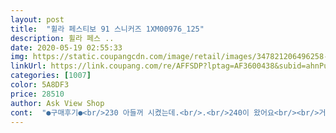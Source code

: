 ```yaml
---
layout: post 
title:  "휠라 페스티보 91 스니커즈 1XM00976_125" 
description: 휠라 페스 ..
date: 2020-05-19 02:55:33 
img: https://static.coupangcdn.com/image/retail/images/347821206496258-27332a36-a2c4-40df-aaf5-556372d5af24.jpg 
linkUrl: https://link.coupang.com/re/AFFSDP?lptag=AF3600438&subid=ahnPublicAsk&pageKey=1343372827&itemId=2370809977&vendorItemId=70327621724&traceid=V0-113-960ed8d061480710 
categories: [1007] 
color: 5A8DF3 
price: 28510 
author: Ask View Shop 
cont:  "●구매후기●<br/>230 아들꺼 시켰는데.<br/>.<br/>240이 왔어요<br/><br/>거부감이 없더라구요.<br/> 역시 로고맛집 휠라,,,ㅎ.<br/>ㅎ.<br/><br/>군더더기 없이 깔끔한 디자인의 새하얀 스니커즈가<br/>그 후로 끈없는 운동화나 런닝화 아님 슬립온 종류만 주구장창 신었었는데<br/>그리고 발이 커보이지 않은 점도 좋아요<br/>단 신발을 신을때 발이 잘 안들어가요 ㅜㅠ발볼이 없는데도 힘이드네요<br/>디자인도 이쁘고 조금 무거운감이 있지만 깨끗하고 좋아요  배송도 빠르고  강아지 사료도 같이보내주어서 더좋았습니다<br/>발볼이 매우 매우 정말 매우(강조) 넓은 편이고 스니커즈는 살 때마다<br/>보다보니 신발 디자인을 참 잘한 것 같단 생각이<br/>사실 저는 스니커즈를 극혐해요... <br/><br/>속는셈치고 휠라 스니커즈를 신어봤더니 생각보다 정말 너무 편하네요!<br/>신어보니 너무 이뻐서 아들꺼 재주문 합니다<br/>앞으로 충성고객하려구요ㅎㅎㅎㅎ<br/>어떻게 보면 과해 보일 수도 있는 큼지막하고 많은 로고들이<br/>요즘 휠라 브랜드 자체도 열일해서 호감인데 정말 괜찮은<br/>우선 외관상으론<br/>이 제품도 사실 상세페이지엔 너무 얄쌍하게 보여서<br/>이상하게 휠라는 의류든 신발이든 제품에 잘 스며들어서<br/>자꾸 드네요ㅎㅎㅎ 만족도x999... <br/><br/>자칫 밋밋할수도 있는 디자인인데 휠라의 로고와 군데군데 스웨이드 재질이 신발 디자인을 심심하지 않게 뒷받쳐줘서 더욱 예쁩니다!<br/>제가 잘 못 산건지 뭔지 발이 너무 불편했었거든여... <br/><br/>제품까지 갖게되니 더욱 좋아졌어요:<br/> -><br/>처음껀 제가 신기로했어요<br/>코디가 더욱 깔끔해보이도록 살려주는 느낌이라 정말 마음에 들어요!<br/>평소 딱 240 신는데 제가 발볼이 유독 넓어서 240정사이즈로 나온 운동화들도 가끔 실패하는 경우가 잦았었거든요ㅜㅜ<br/>한편으론 불안했었었는데 막상 제품을 받고 신어보니 잘 맞고 편해서 여기저기 추천하고 다니려구요ㅎㅎ<br/>" 
---
```

